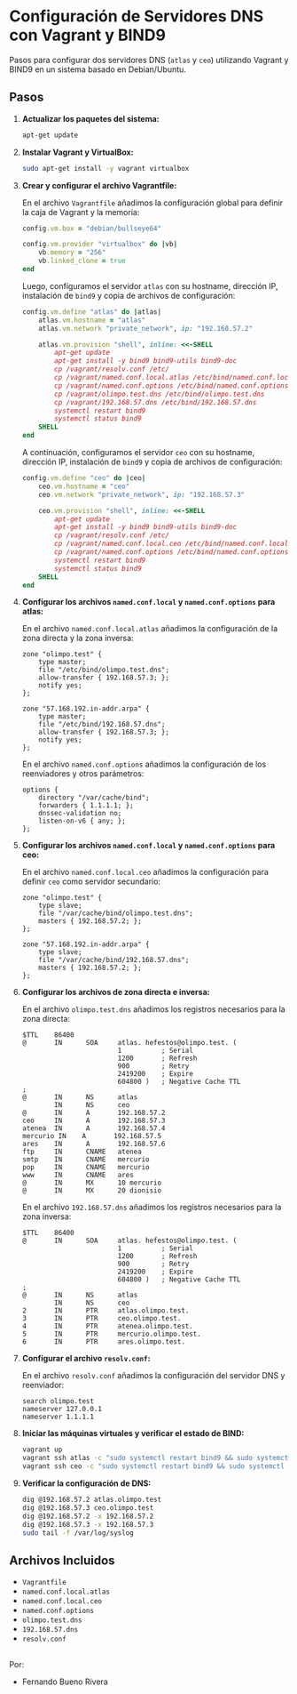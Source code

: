 # Configuración de Servidores DNS con Vagrant y BIND9

Pasos para configurar dos servidores DNS (`atlas` y `ceo`) utilizando Vagrant y BIND9 en un sistema basado en Debian/Ubuntu.

## Pasos

1. **Actualizar los paquetes del sistema:**

    ```bash
    apt-get update
    ```

2. **Instalar Vagrant y VirtualBox:**

    ```bash
    sudo apt-get install -y vagrant virtualbox
    ```

3. **Crear y configurar el archivo Vagrantfile:**

    En el archivo `Vagrantfile` añadimos la configuración global para definir la caja de Vagrant y la memoria:

    ```ruby
    config.vm.box = "debian/bullseye64"
    
    config.vm.provider "virtualbox" do |vb|
        vb.memory = "256"
        vb.linked_clone = true
    end
    ```

    Luego, configuramos el servidor `atlas` con su hostname, dirección IP, instalación de `bind9` y copia de archivos de configuración:

    ```ruby
    config.vm.define "atlas" do |atlas|
        atlas.vm.hostname = "atlas"
        atlas.vm.network "private_network", ip: "192.168.57.2"

        atlas.vm.provision "shell", inline: <<-SHELL
            apt-get update
            apt-get install -y bind9 bind9-utils bind9-doc
            cp /vagrant/resolv.conf /etc/
            cp /vagrant/named.conf.local.atlas /etc/bind/named.conf.local
            cp /vagrant/named.conf.options /etc/bind/named.conf.options
            cp /vagrant/olimpo.test.dns /etc/bind/olimpo.test.dns
            cp /vagrant/192.168.57.dns /etc/bind/192.168.57.dns
            systemctl restart bind9
            systemctl status bind9
        SHELL
    end
    ```

    A continuación, configuramos el servidor `ceo` con su hostname, dirección IP, instalación de `bind9` y copia de archivos de configuración:

    ```ruby
    config.vm.define "ceo" do |ceo|
        ceo.vm.hostname = "ceo"
        ceo.vm.network "private_network", ip: "192.168.57.3"

        ceo.vm.provision "shell", inline: <<-SHELL
            apt-get update
            apt-get install -y bind9 bind9-utils bind9-doc
            cp /vagrant/resolv.conf /etc/
            cp /vagrant/named.conf.local.ceo /etc/bind/named.conf.local
            cp /vagrant/named.conf.options /etc/bind/named.conf.options
            systemctl restart bind9
            systemctl status bind9
        SHELL
    end
    ```

4. **Configurar los archivos `named.conf.local` y `named.conf.options` para atlas:**

    En el archivo `named.conf.local.atlas` añadimos la configuración de la zona directa y la zona inversa:

    ```text
    zone "olimpo.test" {
        type master;
        file "/etc/bind/olimpo.test.dns";
        allow-transfer { 192.168.57.3; };
        notify yes;
    };

    zone "57.168.192.in-addr.arpa" {
        type master;
        file "/etc/bind/192.168.57.dns";
        allow-transfer { 192.168.57.3; };
        notify yes;
    };
    ```

    En el archivo `named.conf.options` añadimos la configuración de los reenviadores y otros parámetros:

    ```text
    options {
        directory "/var/cache/bind";
        forwarders { 1.1.1.1; };
        dnssec-validation no;
        listen-on-v6 { any; };
    };
    ```

5. **Configurar los archivos `named.conf.local` y `named.conf.options` para ceo:**

    En el archivo `named.conf.local.ceo` añadimos la configuración para definir `ceo` como servidor secundario:

    ```text
    zone "olimpo.test" {
        type slave;
        file "/var/cache/bind/olimpo.test.dns";
        masters { 192.168.57.2; };
    };

    zone "57.168.192.in-addr.arpa" {
        type slave;
        file "/var/cache/bind/192.168.57.dns";
        masters { 192.168.57.2; };
    };
    ```

6. **Configurar los archivos de zona directa e inversa:**

    En el archivo `olimpo.test.dns` añadimos los registros necesarios para la zona directa:

    ```text
    $TTL    86400
    @       IN      SOA     atlas. hefestos@olimpo.test. (
                            1          ; Serial
                            1200       ; Refresh
                            900        ; Retry
                            2419200    ; Expire
                            604800 )   ; Negative Cache TTL
    ;
    @       IN      NS      atlas
            IN      NS      ceo
    @       IN      A       192.168.57.2
    ceo     IN      A       192.168.57.3
    atenea  IN      A       192.168.57.4
    mercurio IN    A       192.168.57.5
    ares    IN      A       192.168.57.6
    ftp     IN      CNAME   atenea
    smtp    IN      CNAME   mercurio
    pop     IN      CNAME   mercurio
    www     IN      CNAME   ares
    @       IN      MX      10 mercurio
    @       IN      MX      20 dionisio
    ```

    En el archivo `192.168.57.dns` añadimos los registros necesarios para la zona inversa:

    ```text
    $TTL    86400
    @       IN      SOA     atlas. hefestos@olimpo.test. (
                            1          ; Serial
                            1200       ; Refresh
                            900        ; Retry
                            2419200    ; Expire
                            604800 )   ; Negative Cache TTL
    ;
    @       IN      NS      atlas
            IN      NS      ceo
    2       IN      PTR     atlas.olimpo.test.
    3       IN      PTR     ceo.olimpo.test.
    4       IN      PTR     atenea.olimpo.test.
    5       IN      PTR     mercurio.olimpo.test.
    6       IN      PTR     ares.olimpo.test.
    ```

7. **Configurar el archivo `resolv.conf`:**

    En el archivo `resolv.conf` añadimos la configuración del servidor DNS y reenviador:

    ```text
    search olimpo.test
    nameserver 127.0.0.1
    nameserver 1.1.1.1
    ```

8. **Iniciar las máquinas virtuales y verificar el estado de BIND:**

    ```bash
    vagrant up
    vagrant ssh atlas -c "sudo systemctl restart bind9 && sudo systemctl status bind9"
    vagrant ssh ceo -c "sudo systemctl restart bind9 && sudo systemctl status bind9"
    ```

9. **Verificar la configuración de DNS:**

    ```bash
    dig @192.168.57.2 atlas.olimpo.test
    dig @192.168.57.3 ceo.olimpo.test
    dig @192.168.57.2 -x 192.168.57.2
    dig @192.168.57.3 -x 192.168.57.3
    sudo tail -f /var/log/syslog
    ```

## Archivos Incluidos

- `Vagrantfile`
- `named.conf.local.atlas`
- `named.conf.local.ceo`
- `named.conf.options`
- `olimpo.test.dns`
- `192.168.57.dns`
- `resolv.conf`
##


Por: 
- Fernando Bueno Rivera
